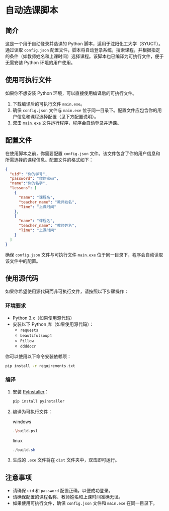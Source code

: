 # 自动选课脚本

## 简介

这是一个用于自动登录并选课的 Python 脚本，适用于沈阳化工大学（SYUCT）。通过读取 `config.json` 配置文件，脚本将自动登录系统，搜索课程，并根据指定的条件（如教师姓名和上课时间）选择课程。该脚本也已编译为可执行文件，便于无需安装 Python 环境的用户使用。


## 使用可执行文件

如果你不想安装 Python 环境，可以直接使用编译后的可执行文件。

1. 下载编译后的可执行文件 `main.exe`。
2. 确保 `config.json` 文件与 `main.exe` 位于同一目录下。配置文件应包含你的用户信息和课程选择配置（见下方配置说明）。
3. 双击 `main.exe` 文件运行程序，程序会自动登录并选课。

## 配置文件

在使用脚本之前，你需要配置 `config.json` 文件。该文件包含了你的用户信息和所需选择的课程信息。配置文件的格式如下：

```json
{
  "uid": "你的学号",
  "password": "你的密码",
  "name":"你的名字",
  "lessons": [
    {
      "name": "课程名",
      "teacher_name": "教师姓名",
      "Time": "上课时间"
    },
    {
      "name": "课程名",
      "teacher_name": "教师姓名",
      "Time": "上课时间"
    }
  ]
}
```

确保 `config.json` 文件与可执行文件 `main.exe` 位于同一目录下，程序会自动读取该文件中的配置。

## 使用源代码

如果你希望使用源代码而非可执行文件，请按照以下步骤操作：

### 环境要求

- Python 3.x（如果使用源代码）
- 安装以下 Python 库（如果使用源代码）：
  - `requests`
  - `beautifulsoup4`
  - `Pillow`
  - `ddddocr`

你可以使用以下命令安装依赖项：

```bash
pip install -r requirements.txt
```

### 编译

1. 安装 [PyInstaller](https://www.pyinstaller.org/)：

   ```bash
   pip install pyinstaller
   ```

2. 编译为可执行文件：

    windows
   ```bash
   .\build.ps1
   ```
   linux
   ```ps1
   ./build.sh
   ```

3. 生成的 `.exe` 文件将在 `dist` 文件夹中，双击即可运行。


## 注意事项

- 请确保 `uid` 和 `password` 配置正确，以便成功登录。
- 请确保配置的课程名称、教师姓名和上课时间准确无误。
- 如果使用可执行文件，确保 `config.json` 文件和 `main.exe` 在同一目录下。
